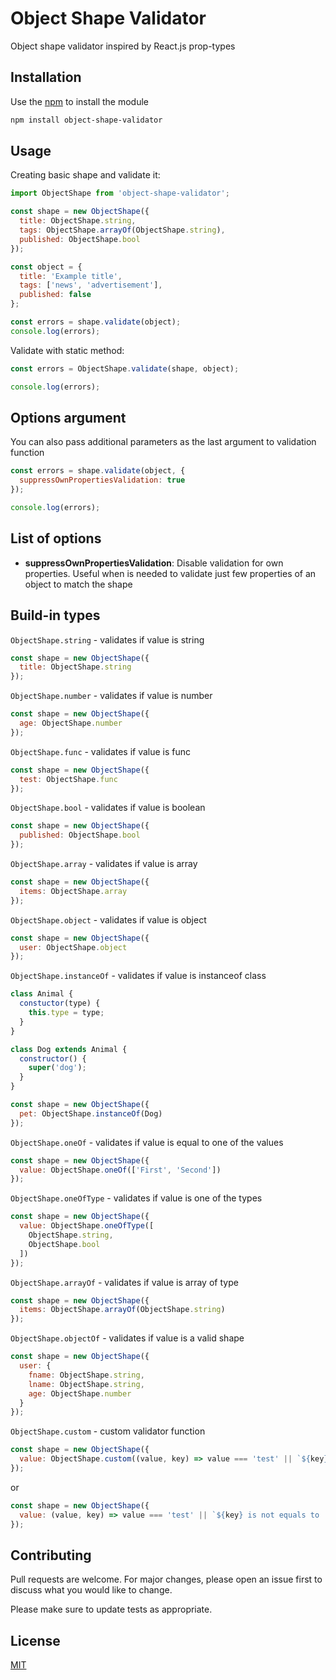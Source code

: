 # Object Shape Validator
Object shape validator inspired by React.js prop-types

## Installation
Use the [npm](https://www.npmjs.com/get-npm) to install the module

```bash
npm install object-shape-validator
```

## Usage
Creating basic shape and validate it:
```js
import ObjectShape from 'object-shape-validator';

const shape = new ObjectShape({
  title: ObjectShape.string,
  tags: ObjectShape.arrayOf(ObjectShape.string),
  published: ObjectShape.bool
});

const object = {
  title: 'Example title',
  tags: ['news', 'advertisement'],
  published: false
};

const errors = shape.validate(object);
console.log(errors);
```

Validate with static method:
```js
const errors = ObjectShape.validate(shape, object);

console.log(errors);
```

## Options argument

You can also pass additional parameters as the last argument to validation function

```js
const errors = shape.validate(object, {
  suppressOwnPropertiesValidation: true
});

console.log(errors);
```

## List of options

- **suppressOwnPropertiesValidation**: Disable validation for own properties. Useful when is needed to validate just few properties of an object to match the shape

## Build-in types
``ObjectShape.string`` - validates if value is string
```javascript
const shape = new ObjectShape({
  title: ObjectShape.string
});
```
``ObjectShape.number`` - validates if value is number
```javascript
const shape = new ObjectShape({
  age: ObjectShape.number
});
```
``ObjectShape.func`` - validates if value is func
```javascript
const shape = new ObjectShape({
  test: ObjectShape.func
});
```
``ObjectShape.bool`` - validates if value is boolean
```javascript
const shape = new ObjectShape({
  published: ObjectShape.bool
});
```
``ObjectShape.array`` - validates if value is array
```javascript
const shape = new ObjectShape({
  items: ObjectShape.array
});
```
``ObjectShape.object`` - validates if value is object
```javascript
const shape = new ObjectShape({
  user: ObjectShape.object
});
```
``ObjectShape.instanceOf`` - validates if value is instanceof class
```javascript
class Animal {
  constuctor(type) {
    this.type = type;
  }
}

class Dog extends Animal {
  constructor() {
    super('dog');
  }
}

const shape = new ObjectShape({
  pet: ObjectShape.instanceOf(Dog)
});
```
``ObjectShape.oneOf`` - validates if value is equal to one of the values
```javascript
const shape = new ObjectShape({
  value: ObjectShape.oneOf(['First', 'Second'])
});
```
``ObjectShape.oneOfType`` - validates if value is one of the types
```javascript
const shape = new ObjectShape({
  value: ObjectShape.oneOfType([
    ObjectShape.string,
    ObjectShape.bool
  ])
});
```
``ObjectShape.arrayOf`` - validates if value is array of type
```javascript
const shape = new ObjectShape({
  items: ObjectShape.arrayOf(ObjectShape.string)
});
```
``ObjectShape.objectOf`` - validates if value is a valid shape
```javascript
const shape = new ObjectShape({
  user: {
    fname: ObjectShape.string,
    lname: ObjectShape.string,
    age: ObjectShape.number 
  }
});
```
``ObjectShape.custom`` - custom validator function
```javascript
const shape = new ObjectShape({
  value: ObjectShape.custom((value, key) => value === 'test' || `${key} is not equals to 'test'`)
});
```
or
```javascript
const shape = new ObjectShape({
  value: (value, key) => value === 'test' || `${key} is not equals to 'test'`,
});
```

## Contributing
Pull requests are welcome. For major changes, please open an issue first to discuss what you would like to change.

Please make sure to update tests as appropriate.

## License
[MIT](https://choosealicense.com/licenses/mit/)
